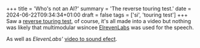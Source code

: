 +++
title = 'Who's not an AI?'
summary = 'The reverse touring test.'
date = 2024-06-22T09:34:34+01:00
draft = false
tags = ['si', 'touring test']
+++
Saw a [reverse touring test](https://www.youtube.com/watch?v=MxTWLm9vT_o), of course, it's all made into a video but nothing was likely that multimodular wsincee [ElrevenLabs]([en.wikipedia.org/](https://elevenlabs.io/)) was used for the speech.


As well as *ElevenLabs'* [video to sound efect](https://www.videotosoundeffects.com/).
